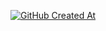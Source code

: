 [![GitHub Created At](https://img.shields.io/github/created-at/MathJSLab/mathjslab-app)](https://github.com/MathJSLab/mathjslab-app)
